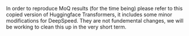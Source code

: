 In order to reproduce MoQ results (for the time being) please refer to this copied version of Huggingface Transformers, it includes some minor modifications for DeepSpeed. They are not fundemental changes, we will be working to clean this up in the very short term.
